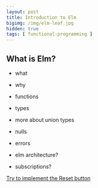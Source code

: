 ```yaml
---
layout: post
title: Introduction to Elm
bigimg: /img/elm-leaf.jpg
hidden: true
tags: [ functional-programming ]
---
```


## What is Elm?

- what
- why
- functions
- types

- more about union types
- nulls
- errors

- elm architecture?
- subscriptions?

[Try to implement the Reset button](https://ellie-app.com/b3DHf8863a1/0)
